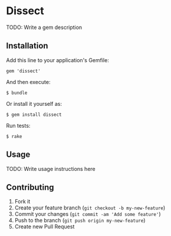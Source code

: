 # Dissect

TODO: Write a gem description

## Installation

Add this line to your application's Gemfile:

    gem 'dissect'

And then execute:

    $ bundle

Or install it yourself as:

    $ gem install dissect

Run tests:

    $ rake

## Usage

TODO: Write usage instructions here

## Contributing

1. Fork it
2. Create your feature branch (`git checkout -b my-new-feature`)
3. Commit your changes (`git commit -am 'Add some feature'`)
4. Push to the branch (`git push origin my-new-feature`)
5. Create new Pull Request
